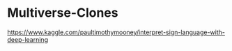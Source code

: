 # Multiverse-Clones

https://www.kaggle.com/paultimothymooney/interpret-sign-language-with-deep-learning
